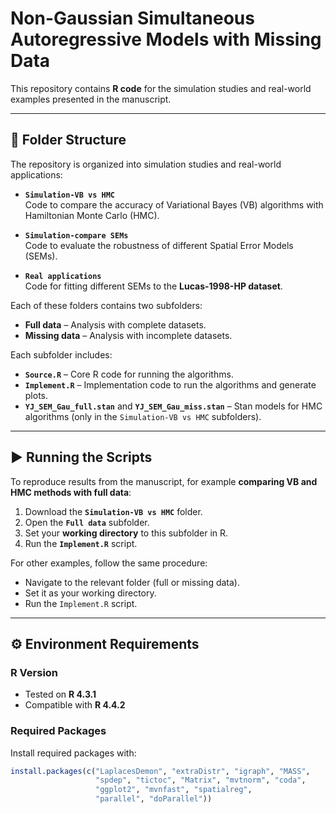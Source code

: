 # Non-Gaussian Simultaneous Autoregressive Models with Missing Data

This repository contains **R code** for the simulation studies and real-world examples presented in the manuscript.

---

## 📂 Folder Structure

The repository is organized into simulation studies and real-world applications:

- **`Simulation-VB vs HMC`**  
  Code to compare the accuracy of Variational Bayes (VB) algorithms with Hamiltonian Monte Carlo (HMC).

- **`Simulation-compare SEMs`**  
  Code to evaluate the robustness of different Spatial Error Models (SEMs).

- **`Real applications`**  
  Code for fitting different SEMs to the **Lucas-1998-HP dataset**.

Each of these folders contains two subfolders:
- **Full data** – Analysis with complete datasets.  
- **Missing data** – Analysis with incomplete datasets.  

Each subfolder includes:  
- **`Source.R`** – Core R code for running the algorithms.  
- **`Implement.R`** – Implementation code to run the algorithms and generate plots.  
- **`YJ_SEM_Gau_full.stan`** and **`YJ_SEM_Gau_miss.stan`** – Stan models for HMC algorithms (only in the `Simulation-VB vs HMC` subfolders).  

---

## ▶️ Running the Scripts

To reproduce results from the manuscript, for example **comparing VB and HMC methods with full data**:

1. Download the **`Simulation-VB vs HMC`** folder.  
2. Open the **`Full data`** subfolder.  
3. Set your **working directory** to this subfolder in R.  
4. Run the **`Implement.R`** script.  

For other examples, follow the same procedure:  
- Navigate to the relevant folder (full or missing data).  
- Set it as your working directory.  
- Run the `Implement.R` script.  

---

## ⚙️ Environment Requirements

### R Version
- Tested on **R 4.3.1**  
- Compatible with **R 4.4.2**

### Required Packages
Install required packages with:

```r
install.packages(c("LaplacesDemon", "extraDistr", "igraph", "MASS", 
                   "spdep", "tictoc", "Matrix", "mvtnorm", "coda", 
                   "ggplot2", "mvnfast", "spatialreg", 
                   "parallel", "doParallel"))
